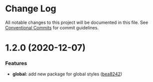 # Change Log

All notable changes to this project will be documented in this file.
See [Conventional Commits](https://conventionalcommits.org) for commit guidelines.

# 1.2.0 (2020-12-07)


### Features

* **global:** add new package for global styles ([bea8242](https://github.com/atmc/atmc/commit/bea82423cad0bc231f027ada194eb03529f58b72))
